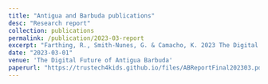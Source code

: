 ```yaml
---
title: "Antigua and Barbuda publications"
desc: "Research report"
collection: publications
permalink: /publication/2023-03-report
excerpt: "Farthing, R., Smith-Nunes, G. & Camacho, K. 2023 The Digital Future of Antigua & Barbuda: Young people’s rights in the digital age"
date: "2023-03-01"
venue: 'The Digital Future of Antigua Barbuda'
paperurl: "https://trustech4kids.github.io/files/ABReportFinal202303.pdf"
---
```


